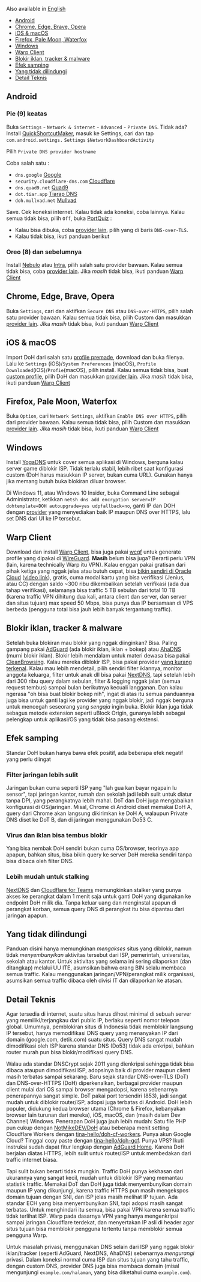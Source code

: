 Also available in [English](index-en.md)

* [Android](#android)
* [Chrome, Edge, Brave, Opera](#chrome)
* [iOS & macOS](#apple)
* [Firefox, Pale Moon, Waterfox](#firefox)
* [Windows](#windows)
* [Warp Client](#warp)
* [Blokir iklan, tracker & malware](#hipokrit)
* [Efek samping](#pandora)
* [Yang tidak dilindungi](#outofscope)
* [Detail Teknis](#blabber)

<a name="android"></a>
## Android
### Pie (9) keatas
Buka `Settings` - `Network & internet` - `Advanced` - `Private DNS`. Tidak ada? Install [QuickShortcutMaker](https://play.google.com/store/apps/details?id=com.sika524.android.quickshortcut), masuk ke Settings, cari dan tap `com.android.settings.` `Settings` `$NetworkDashboardActivity`
 
Pilih `Private DNS provider hostname`
 
Coba salah satu :
 * `dns.google` [Google](https://developers.google.com/speed/public-dns/docs/dns-over-tls)
 * `security.cloudflare-dns.com` [Cloudflare](https://developers.cloudflare.com/1.1.1.1/1.1.1.1-for-families/setup-instructions/dns-over-https)
 * `dns.quad9.net` [Quad9](https://www.quad9.net/service/service-addresses-and-features#rec)
 * `dot.tiar.app` [Tiarap DNS](https://github.com/pengelana/blocklist#dot-dns-over-tls)
 * `doh.mullvad.net` [Mullvad](https://mullvad.net/en/help/dns-over-https-and-dns-over-tls/)
 
Save. Cek koneksi internet. Kalau tidak ada koneksi, coba lainnya. Kalau semua tidak bisa, pilih `Off`, buka [PortQuiz](http://portquiz.net:853) :
 * Kalau bisa dibuka, coba [provider lain](https://kb.adguard.com/en/general/dns-providers), pilih yang di baris `DNS-over-TLS`.
 * Kalau tidak bisa, ikuti panduan berikut

### Oreo (8) dan sebelumnya
Install [Nebulo](https://play.google.com/store/apps/details?id=com.frostnerd.smokescreen) atau [Intra](https://play.google.com/store/apps/details?id=app.intra), pilih salah satu provider bawaan. Kalau semua tidak bisa, coba [provider lain](https://github.com/curl/curl/wiki/DNS-over-HTTPS). Jika *masih* tidak bisa, ikuti panduan [Warp Client](#warp)
 
<a name="chrome"></a>
## Chrome, Edge, Brave, Opera
Buka `Settings`, cari dan aktifkan `Secure DNS` atau `DNS-over-HTTPS`, pilih salah satu provider bawaan. Kalau semua tidak bisa, pilih Custom dan masukkan [provider lain](https://github.com/curl/curl/wiki/DNS-over-HTTPS). Jika *masih* tidak bisa, ikuti panduan [Warp Client](#warp)
 
<a name="apple"></a>
## iOS & macOS
Import DoH dari salah satu [profile premade](https://encrypted-dns.party/), download dan buka filenya. Lalu ke `Settings` (iOS)/`System Preferences` (macOS), `Profile Downloaded`(iOS)/`Profie`(macOS), pilih install. Kalau semua tidak bisa, buat [custom profile](https://dns.notjakob.com/tool.html), pilih DoH dan masukkan [provider lain](https://github.com/curl/curl/wiki/DNS-over-HTTPS). Jika *masih* tidak bisa, ikuti panduan [Warp Client](#warp)

<a name="firefox"></a>
## Firefox, Pale Moon, Waterfox
Buka `Option`, cari `Network Settings`, aktifkan `Enable DNS over HTTPS`, pilih dari provider bawaan. Kalau semua tidak bisa, pilih Custom dan masukkan [provider lain](https://github.com/curl/curl/wiki/DNS-over-HTTPS). Jika *masih* tidak bisa, ikuti panduan [Warp Client](#warp)

<a name="windows"></a>
## Windows
Install [YogaDNS](https://yogadns.com/) untuk cover semua aplikasi di Windows, berguna kalau server game diblokir ISP. Tidak terlalu stabil, lebih ribet saat konfigurasi custom (DoH harus masukkan IP server, bukan cuma URL). Gunakan hanya jika memang butuh buka blokiran diluar browser.

Di Windows 11, atau Windows 10 Insider, buka Command Line sebagai Administrator, ketikkan `netsh dns add encryption server=IP dohtemplate=DOH autoupgrade=yes udpfallback=no`, ganti IP dan DOH dengan [provider](https://github.com/curl/curl/wiki/DNS-over-HTTPS) yang menyediakan baik IP maupun DNS over HTTPS, lalu set DNS dari UI ke IP tersebut.
<a name="warp"></a>
## Warp Client
Download dan install [Warp Client](https://developers.cloudflare.com/cloudflare-one/connections/connect-devices/warp/download-warp), bisa juga pakai [wcgf](https://github.com/ViRb3/wgcf) untuk generate profile yang dipakai di [WireGuard](https://www.wireguard.com/install/). **Masih** belum bisa juga? Berarti perlu VPN (lain, karena technically Warp itu VPN). Kalau enggan pakai gratisan dari pihak ketiga yang nggak jelas atau butuh cepat, bisa [bikin sendiri di Oracle Cloud](https://medium.com/@devinjaystokes/how-to-setup-an-ad-blocking-wireguard-vpn-server-with-pihole-in-the-cloud-for-free-e814e45aac50) ([video link](https://github.com/chadgeary/cloudblock#cloud-deployments)), gratis, cuma modal kartu yang bisa verifikasi (Jenius, atau CC) dengan saldo ~300 ribu dikembalikan setelah verifikasi (ada dua tahap verifikasi), selamanya bisa traffic 5 TB sebulan dari total 10 TB (karena traffic VPN dihitung dua kali, antara client dan server, dan server dan situs tujuan) max speed 50 Mbps, bisa punya dua IP bersamaan di VPS berbeda (pengguna total bisa jauh lebih banyak tergantung traffic).

<a name="hipokrit"></a>
## Blokir iklan, tracker & malware
Setelah buka blokiran mau blokir yang nggak diinginkan? Bisa. Paling gampang pakai [AdGuard](https://adguard-dns.com/en/public-dns.html) (ada blokir iklan, iklan + bokep) atau [AhaDNS](https://ahadns.com/) (murni blokir iklan). Blokir lebih mendalam untuk materi dewasa bisa pakai [CleanBrowsing](https://cleanbrowsing.org/guides/). Kalau mereka diblokir ISP, bisa pakai provider [yang kurang terkenal](https://github.com/curl/curl/wiki/DNS-over-HTTPS). Kalau mau lebih mendetail, pilih sendiri filter iklannya, monitor anggota keluarga, filter untuk anak dll bisa pakai [NextDNS](https://nextdns.io/), tapi setelah lebih dari 300 ribu query dalam sebulan, filter & logging nggak jalan (semua request tembus) sampai bulan berikutnya kecuali langganan. Dan kalau ngerasa "oh bisa buat blokir bokep nih", ingat di atas itu semua panduannya juga bisa untuk ganti lagi ke provider yang nggak blokir, jadi nggak berguna untuk mencegah seseorang yang *sengaja* ingin buka. Blokir iklan juga tidak sebagus metode extension seperti uBlock Origin, gunanya lebih sebagai pelengkap untuk aplikasi/OS yang tidak bisa pasang ekstensi.

<a name="pandora"></a>
## Efek samping
Standar DoH bukan hanya bawa efek positif, ada beberapa efek negatif yang perlu diingat
### Filter jaringan lebih sulit
Jaringan bukan cuma seperti ISP yang "lah gua kan bayar ngapain lu sensor", tapi jaringan kantor, rumah dan sekolah jadi lebih sulit untuk diatur tanpa DPI, yang perangkatnya lebih mahal. DoT dan DoH juga mengabaikan konfigurasi di OS/jaringan. Misal, Chrome di Android diset memakai DoH A, query dari Chrome akan langsung dikirimkan ke DoH A, walaupun Private DNS diset ke DoT B, dan di jaringan menggunakan Do53 C.
### Virus dan iklan bisa tembus blokir
Yang bisa nembak DoH sendiri bukan cuma OS/browser, teorinya app apapun, bahkan situs, bisa bikin query ke server DoH mereka sendiri tanpa bisa dibaca oleh filter DNS.
### Lebih mudah untuk stalking
[NextDNS](https://nextdns.io/) dan [Cloudflare for Teams](https://www.cloudflare.com/teams/) memungkinkan stalker yang punya akses ke perangkat dalam 1 menit saja untuk ganti DoH yang digunakan ke endpoint DoH milik dia. Tanpa keluar uang dan menginstal apapun di perangkat korban, semua query DNS di perangkat itu bisa dipantau dari jaringan apapun.

<a name="outofscope"></a>
## Yang tidak dilindungi
Panduan disini hanya memungkinan *mengakses* situs yang diblokir, namun tidak *menyembunyikan* aktivitas tersebut dari ISP, pemerintah, universitas, sekolah atau kantor. Untuk aktivitas yang selama ini sering dilaporkan (dan ditangkap) melalui UU ITE, asumsikan bahwa orang BIN selalu membaca semua traffic. Kalau menggunakan jaringan/VPN/perangkat milik organisasi, asumsikan semua traffic dibaca oleh divisi IT dan dilaporkan ke atasan.

<a name="blabber"></a>
## Detail Teknis
Agar tersedia di internet, suatu situs harus dihost minimal di sebuah server yang memiliki/terjangkau dari public IP, berlaku seperti nomor telepon global. Umumnya, pemblokiran situs di Indonesia tidak memblokir langsung IP tersebut, hanya memodifikasi DNS query yang menanyakan IP dari domain (google.com, detik.com) suatu situs. Query DNS sangat mudah dimodifikasi oleh ISP karena standar DNS (Do53) tidak ada enkripsi, bahkan router murah pun bisa blokir/modifikasi query DNS.

Walau ada standar DNSCrypt sejak 2011 yang dienkripsi sehingga tidak bisa dibaca ataupun dimodifikasi ISP, adopsinya baik di provider maupun client masih terbatas sampai sekarang. Baru sejak standar DNS-over-TLS (DoT) dan DNS-over-HTTPS (DoH) diperkenalkan, berbagai provider maupun client mulai dari OS sampai browser mengadopsi, karena sebenarnya penerapannya sangat simple. DoT pakai port tersendiri (853), jadi sangat mudah untuk diblokir router/ISP, adopsi juga terbatas di Android. DoH lebih populer, didukung kedua browser utama (Chrome & Firefox, kebanyakan browser lain turunan dari mereka), iOS, macOS, dan (masih dalam Dev Channel) Windows. Penerapan DoH juga jauh lebih mudah: Satu file PHP pun cukup dengan [NotMikeDEV/DoH](https://github.com/NotMikeDEV/DoH) atau beberapa menit setting Cloudflare Workers dengan [tina-hello/doh-cf-workers](https://github.com/tina-hello/doh-cf-workers). Punya akun Google Cloud? Tinggal copy paste dengan [tina-hello/doh-gcf](https://github.com/tina-hello/doh-gcf/tree/simpleDo53). Punya VPS? Ikuti instruksi sudah dapat fitur lengkap dengan [AdGuard Home](https://github.com/AdguardTeam/AdGuardHome). Karena DoH berjalan diatas HTTPS, lebih sulit untuk router/ISP untuk membedakan dari traffic internet biasa.

Tapi sulit bukan berarti tidak mungkin. Traffic DoH punya kekhasan dari ukurannya yang sangat kecil, mudah untuk diblokir ISP yang memantau statistik traffic. Memakai DoT dan DoH juga tidak menyembunyikan domain maupun IP yang dikunjungi, karena traffic HTTPS pun masih mengekspos domain tujuan dengan SNI, dan ISP jelas masih melihat IP tujuan. Ada standar ECH yang bisa menyembunyikan SNI, tapi adopsi masih sangat terbatas. Untuk menghindari itu semua, bisa pakai VPN karena semua traffic tidak terlihat ISP. Warp pada dasarnya VPN yang hanya mengenkripsi sampai jaringan Cloudflare terdekat, dan menyertakan IP asli di header agar situs tujuan bisa memblokir pengguna tertentu tanpa memblokir semua pengguna Warp.

Untuk masalah privasi, menggunakan DNS selain dari ISP yang nggak blokir iklan/tracker (seperti AdGuard, NextDNS, AhaDNS) sebenarnya *mengurangi* privasi. Dalam koneksi normal cuma ISP dan situs tujuan yang tahu traffic, dengan custom DNS, provider DNS juga bisa membaca domain (misal mengunjungi `example.com/halaman`, yang bisa diketahui cuma `example.com`).
